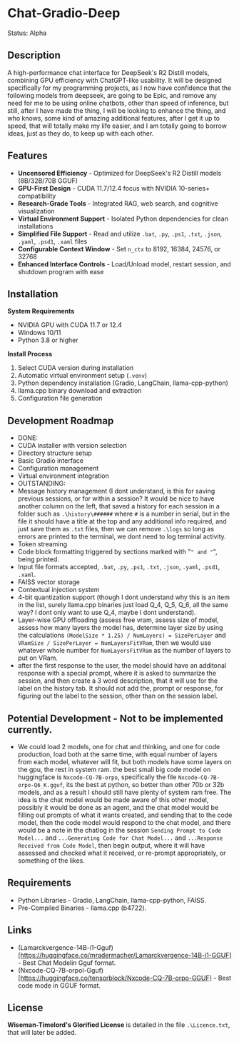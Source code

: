 # Chat-Gradio-Deep
Status: Alpha 

## Description
A high-performance chat interface for DeepSeek's R2 Distill models, combining GPU efficiency with ChatGPT-like usability. It will be designed specifically for my programming projects, as I now have confidence that the following models from deepseek, are going to be Epic, and remove any need for me to be using online chatbots, other than speed of inference, but still, after I have made the thing, I will be looking to enhance the thing, and who knows, some kind of amazing additional features, after I get it up to speed, that will totally make my life easier, and I am totally going to borrow ideas, just as they do, to keep up with each other.

## Features
- **Uncensored Efficiency** - Optimized for DeepSeek's R2 Distill models (8B/32B/70B GGUF)
- **GPU-First Design** - CUDA 11.7/12.4 focus with NVIDIA 10-series+ compatibility
- **Research-Grade Tools** - Integrated RAG, web search, and cognitive visualization
- **Virtual Environment Support** - Isolated Python dependencies for clean installations
- **Simplified File Support** - Read and utilize `.bat`, `.py`, `.ps1`, `.txt`, `.json`, `.yaml`, `.psd1`, `.xaml` files
- **Configurable Context Window** - Set `n_ctx` to 8192, 16384, 24576, or 32768
- **Enhanced Interface Controls** - Load/Unload model, restart session, and shutdown program with ease

## Installation
**System Requirements**  
- NVIDIA GPU with CUDA 11.7 or 12.4
- Windows 10/11
- Python 3.8 or higher

**Install Process**  
1. Select CUDA version during installation  
2. Automatic virtual environment setup (`.venv`)  
3. Python dependency installation (Gradio, LangChain, llama-cpp-python)  
4. llama.cpp binary download and extraction  
5. Configuration file generation  

## Development Roadmap
- DONE:
- CUDA installer with version selection
- Directory structure setup
- Basic Gradio interface
- Configuration management
- Virtual environment integration
- OUTSTANDING:
- Message history management (I dont understand, is this for saving previous sessions, or for within a session? It would be nice to have another column on the left, that saved a history for each session in a folder such as `.\history\######` where `#` is a number in serial, but in the file it should have a title at the top and any additional info required, and just save them as `.txt` files, then we can remove `.\logs` so long as errors are printed to the terminal, we dont need to log terminal activity.
- Token streaming
- Code block formatting triggered by sections marked with "```" and "```", being printed.
- Input file formats accepted, `.bat`, `.py`, `.ps1`, `.txt`, `.json`, `.yaml`, `.psd1`, `.xaml`.
- FAISS vector storage
- Contextual injection system
- 4-bit quantization support (though I dont understand why this is an item in the list, surely llama.cpp binaries just load Q_4, Q_5, Q_6, all the same way? I dont only want to use Q_4, maybe I dont understand).
- Layer-wise GPU offloading (assess free vram, assess size of model, assess how many layers the model has, determine layer size by using the calculations `(ModelSize * 1.25) / NumLayers) = SizePerLayer` and `VRamSize / SizePerLayer = NumLayersFitVRam`, then we would use whatever whole number for `NumLayersFitVRam` as the number of layers to put on VRam. 
- after the first response to the user, the model should have an additonal response with a special prompt, where it is asked to summarize the session, and then create a 3 word description, that it will use for the label on the history tab. It should not add the, prompt or response, for figuring out the label to the session, other than on the session label.

## Potential Development - Not to be implemented currently.
- We could load 2 models, one for chat and thinking, and one for code production, load both at the same time, with equal number of layers from each model, whatever will fit, but both models have some layers on the gpu, the rest in system ram. the best small big code model on huggingface is `Nxcode-CQ-7B-orpo`, specifically the file `Nxcode-CQ-7B-orpo-Q6_K.gguf`, its the best at python, so better than other 70b or 32b models, and as a result I should still have plenty of system ram free. The idea is the chat model would be made aware of this other model, possibly it would be done as an agent, and the chat model would be filling out prompts of what it wants created, and sending that to the code model, then the code model would respond to the chat model, and there would be a note in the chatlog in the session `Sending Prompt to Code Model...` and `...Generating Code for Chat Model...` and `...Response Received from Code Model`, then begin output, where it will have assessed and checked what it received, or re-prompt appropriately, or something of the likes.

## Requirements
- Python Libraries - Gradio, LangChain, llama-cpp-python, FAISS.
- Pre-Compiled Binaries - llama.cpp (b4722).

## Links
- (Lamarckvergence-14B-i1-Gguf)[https://huggingface.co/mradermacher/Lamarckvergence-14B-i1-GGUF] - Best Chat Modelin Gguf format.
- (Nxcode-CQ-7B-orpol-Gguf)[https://huggingface.co/tensorblock/Nxcode-CQ-7B-orpo-GGUF] - Best code mode in GGUF format.

## License
**Wiseman-Timelord's Glorified License** is detailed in the file `.\Licence.txt`, that will later be added.

